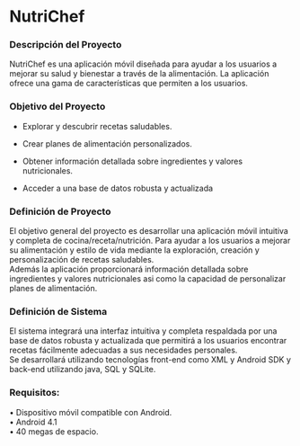 # NutriChef

### Descripción del Proyecto

NutriChef es una aplicación móvil diseñada para ayudar a los usuarios a mejorar su salud y bienestar a través de la alimentación. La aplicación ofrece una gama de características que permiten a los usuarios.

### Objetivo del Proyecto

-   Explorar y descubrir recetas saludables.
    
-   Crear planes de alimentación personalizados.
    
-   Obtener información detallada sobre ingredientes y valores nutricionales.
    
-   Acceder a una base de datos robusta y actualizada

### Definición de Proyecto

El objetivo general del proyecto es desarrollar una aplicación móvil intuitiva y completa de cocina/receta/nutrición. Para ayudar a los usuarios a mejorar su alimentación y estilo de vida mediante la exploración, creación y personalización de recetas saludables.  
Además la aplicación proporcionará información detallada sobre ingredientes y valores nutricionales asi como la capacidad de personalizar planes de alimentación.

### Definición de Sistema

El sistema integrará una interfaz intuitiva y completa respaldada por una base de datos robusta y actualizada que permitirá a los usuarios encontrar recetas fácilmente adecuadas a sus necesidades personales.  
Se desarrollará utilizando tecnologías front-end como XML y Android SDK y back-end utilizando java, SQL y SQLite.

### Requisitos:  

• Dispositivo móvil compatible con Android.  
• Android 4.1  
• 40 megas de espacio.
